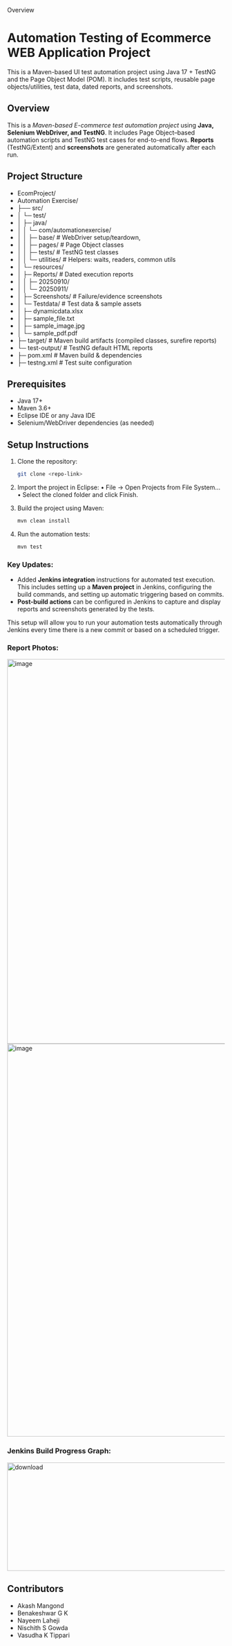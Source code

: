 Overview
# Automation Testing of Ecommerce WEB Application Project

This is a Maven-based UI test automation project using Java 17 + TestNG and the Page Object Model (POM).
It includes test scripts, reusable page objects/utilities, test data, dated reports, and screenshots.
## Overview
This is a *Maven-based E-commerce test automation project* using **Java, Selenium WebDriver, and TestNG**.
It includes Page Object–based automation scripts and TestNG test cases for end-to-end flows.
**Reports** (TestNG/Extent) and **screenshots** are generated automatically after each run.


## Project Structure


- EcomProject/
- Automation Exercise/
- ├── src/                  
- │    └─ test/                 
- │    ├─ java/         
- │    │  └─ com/automationexercise/
- │    │  ├─ base/                                                     # WebDriver setup/teardown, 
- │    │  ├─ pages/                                                    # Page Object classes
- │    │  ├─ tests/                                                    # TestNG test classes
- │    │  └─ utilities/                                                # Helpers: waits, readers, common utils
- │    └─ resources/           
- │    ├─ Reports/ # Dated execution reports
- │    │ ├─ 20250910/       
- │    │ └─ 20250911/
- │    ├─ Screenshots/                                                 # Failure/evidence screenshots
- │    └─ Testdata/                                                    # Test data & sample assets
- │    ├─ dynamicdata.xlsx                                                 
- │    ├─ sample_file.txt
- │    ├─ sample_image.jpg
- │    └─ sample_pdf.pdf
- ├─ target/                                                            # Maven build artifacts (compiled classes, surefire reports)
- └─ test-output/                                                       # TestNG default HTML reports
- ├─ pom.xml                                                            # Maven build & dependencies
- ├─ testng.xml                                                         # Test suite configuration



## Prerequisites
- Java 17+  
- Maven 3.6+  
- Eclipse IDE or any Java IDE  
- Selenium/WebDriver dependencies (as needed)


## Setup Instructions
1. Clone the repository:
   ```bash
   git clone <repo-link>


2.	Import the project in Eclipse:
	•	File → Open Projects from File System…
	•	Select the cloned folder and click Finish.
3.	Build the project using Maven:

    ``` bash
    mvn clean install

4.	Run the automation tests:

    ```bash
    mvn test


### Key Updates:
- Added **Jenkins integration** instructions for automated test execution. This includes setting up a **Maven project** in Jenkins, configuring the build commands, and setting up automatic triggering based on commits.
- **Post-build actions** can be configured in Jenkins to capture and display reports and screenshots generated by the tests.

This setup will allow you to run your automation tests automatically through Jenkins every time there is a new commit or based on a scheduled trigger.

### Report Photos:
<img width="1910" height="888" alt="image" src="https://github.com/user-attachments/assets/7a184485-987a-46c6-861a-f65a5b201ef4" />
<img width="1894" height="907" alt="image" src="https://github.com/user-attachments/assets/799da1b8-9db7-4272-90a8-c78d13feed91" />

### Jenkins Build Progress Graph:
<img width="625" height="250" alt="download" src="https://github.com/user-attachments/assets/e3b54e48-ec17-48d5-b884-9071d425306b" />




## Contributors
-   Akash Mangond 
-	Benakeshwar G K
-	Nayeem Laheji
-	Nischith S Gowda
-	Vasudha K Tippari
